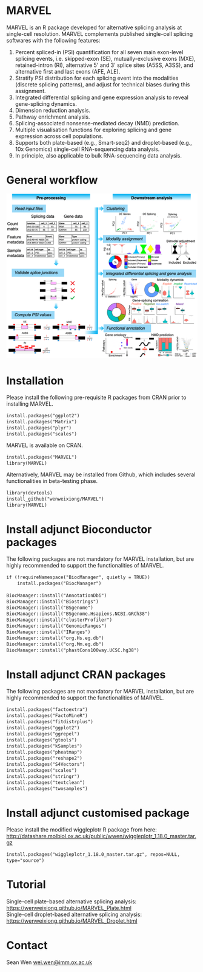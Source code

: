 # MARVEL
MARVEL is an R package developed for alternative splicing analysis at single-cell resolution. MARVEL complements published single-cell splicing softwares with the following features:
1. Percent spliced-in (PSI) quantification for all seven main exon-level splicing events, i.e. skipped-exon (SE), mutually-exclusive exons (MXE), retained-intron (RI), alternative 5' and 3' splice sites (A5SS, A3SS), and alternative first and last exons (AFE, ALE).
2. Stratify PSI distribution for each splicing event into the modalities (discrete splicing patterns), and adjust for technical biases during this assignment.
3. Integrated differential splicing and gene expression analysis to reveal gene-splicing dynamics.
4. Dimension reduction analysis.
5. Pathway enrichment analysis.
6. Splicing-associated nonsense-mediated decay (NMD) prediction.
7. Multiple visualisation functions for exploring splicing and gene expression across cell populations.
8. Supports both plate-based (e.g., Smart-seq2) and droplet-based (e.g., 10x Genomics) single-cell RNA-sequencing data analysis. 
9. In principle, also applicable to bulk RNA-sequencing data analysis.

# General workflow
![](inst/extdata/figures/Cover_Figure.png)


# Installation
Please install the following pre-requisite R packages from CRAN prior to installing MARVEL.
```
install.packages("ggplot2")
install.packages("Matrix")
install.packages("plyr")
install.packages("scales")
```

MARVEL is available on CRAN.
```
install.packages("MARVEL")
library(MARVEL)
```

Alternatively, MARVEL may be installed from Github, which includes several functionalities in beta-testing phase.
```
library(devtools)
install_github("wenweixiong/MARVEL")
library(MARVEL)
```

# Install adjunct Bioconductor packages
The following packages are not mandatory for MARVEL installation, but are highly recommended to support the functionalities of MARVEL.
```
if (!requireNamespace("BiocManager", quietly = TRUE))
    install.packages("BiocManager")

BiocManager::install("AnnotationDbi")
BiocManager::install("Biostrings")
BiocManager::install("BSgenome")
BiocManager::install("BSgenome.Hsapiens.NCBI.GRCh38")
BiocManager::install("clusterProfiler")
BiocManager::install("GenomicRanges")
BiocManager::install("IRanges")
BiocManager::install("org.Hs.eg.db")
BiocManager::install("org.Mm.eg.db")
BiocManager::install("phastCons100way.UCSC.hg38")
```
 
# Install adjunct CRAN packages
The following packages are not mandatory for MARVEL installation, but are highly recommended to support the functionalities of MARVEL.
```
install.packages("factoextra")
install.packages("FactoMineR")
install.packages("fitdistrplus")
install.packages("ggplot2")
install.packages("ggrepel")
install.packages("gtools")
install.packages("kSamples")
install.packages("pheatmap")
install.packages("reshape2")
install.packages("S4Vectors")
install.packages("scales")
install.packages("stringr")
install.packages("textclean")
install.packages("twosamples")
```

# Install adjunct customised package
Please install the modified wiggleplotr R package from here: http://datashare.molbiol.ox.ac.uk/public/wwen/wiggleplotr_1.18.0_master.tar.gz
```
install.packages("wiggleplotr_1.18.0_master.tar.gz", repos=NULL, type="source")
```

# Tutorial
Single-cell plate-based alternative splicing analysis: https://wenweixiong.github.io/MARVEL_Plate.html  
Single-cell droplet-based alternative splicing analysis: https://wenweixiong.github.io/MARVEL_Droplet.html

# Contact
Sean Wen <wei.wen@imm.ox.ac.uk>
